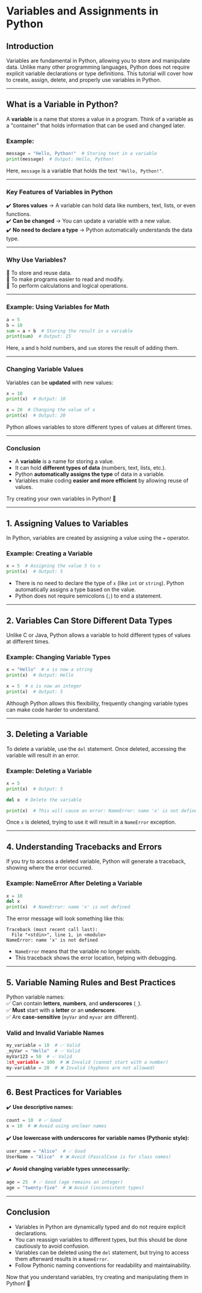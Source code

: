 # **Variables and Assignments in Python**

## **Introduction**

Variables are fundamental in Python, allowing you to store and manipulate data. Unlike many other programming languages, Python does not require explicit variable declarations or type definitions. This tutorial will cover how to create, assign, delete, and properly use variables in Python.

---

## **What is a Variable in Python?**

A **variable** is a name that stores a value in a program. Think of a variable as a "container" that holds information that can be used and changed later.

### **Example:**

```python
message = "Hello, Python!"  # Storing text in a variable
print(message)  # Output: Hello, Python!
```

Here, `message` is a variable that holds the text `"Hello, Python!"`.

---

### **Key Features of Variables in Python**

✔️ **Stores values** → A variable can hold data like numbers, text, lists, or even functions.  
✔️ **Can be changed** → You can update a variable with a new value.  
✔️ **No need to declare a type** → Python automatically understands the data type.

---

### **Why Use Variables?**

🔹 To store and reuse data.  
🔹 To make programs easier to read and modify.  
🔹 To perform calculations and logical operations.

---

### **Example: Using Variables for Math**

```python
a = 5
b = 10
sum = a + b  # Storing the result in a variable
print(sum)  # Output: 15
```

Here, `a` and `b` hold numbers, and `sum` stores the result of adding them.

---

### **Changing Variable Values**

Variables can be **updated** with new values:

```python
x = 10
print(x)  # Output: 10

x = 20  # Changing the value of x
print(x)  # Output: 20
```

Python allows variables to store different types of values at different times.

---

### **Conclusion**

- A **variable** is a name for storing a value.
- It can hold **different types of data** (numbers, text, lists, etc.).
- Python **automatically assigns the type** of data in a variable.
- Variables make coding **easier and more efficient** by allowing reuse of values.

Try creating your own variables in Python! 🚀

---

## **1. Assigning Values to Variables**

In Python, variables are created by assigning a value using the `=` operator.

### **Example: Creating a Variable**

```python
x = 5  # Assigning the value 5 to x
print(x)  # Output: 5
```

- There is no need to declare the type of `x` (like `int` or `string`). Python automatically assigns a type based on the value.
- Python does not require semicolons (`;`) to end a statement.

---

## **2. Variables Can Store Different Data Types**

Unlike C or Java, Python allows a variable to hold different types of values at different times.

### **Example: Changing Variable Types**

```python
x = "Hello"  # x is now a string
print(x)  # Output: Hello

x = 5  # x is now an integer
print(x)  # Output: 5
```

Although Python allows this flexibility, frequently changing variable types can make code harder to understand.

---

## **3. Deleting a Variable**

To delete a variable, use the `del` statement. Once deleted, accessing the variable will result in an error.

### **Example: Deleting a Variable**

```python
x = 5
print(x)  # Output: 5

del x  # Delete the variable

print(x)  # This will cause an error: NameError: name 'x' is not defined
```

Once `x` is deleted, trying to use it will result in a `NameError` exception.

---

## **4. Understanding Tracebacks and Errors**

If you try to access a deleted variable, Python will generate a traceback, showing where the error occurred.

### **Example: NameError After Deleting a Variable**

```python
x = 10
del x
print(x)  # NameError: name 'x' is not defined
```

The error message will look something like this:

```
Traceback (most recent call last):
  File "<stdin>", line 1, in <module>
NameError: name 'x' is not defined
```

- `NameError` means that the variable no longer exists.
- This traceback shows the error location, helping with debugging.

---

## **5. Variable Naming Rules and Best Practices**

Python variable names:  
✅ Can contain **letters**, **numbers**, and **underscores** (`_`).  
✅ **Must** start with a **letter** or an **underscore**.  
✅ Are **case-sensitive** (`myVar` and `myvar` are different).

### **Valid and Invalid Variable Names**

```python
my_variable = 10  # ✅ Valid
_myVar = "Hello"  # ✅ Valid
myVar123 = 50  # ✅ Valid
1st_variable = 100  # ❌ Invalid (cannot start with a number)
my-variable = 20  # ❌ Invalid (hyphens are not allowed)
```

---

## **6. Best Practices for Variables**

✔️ **Use descriptive names:**

```python
count = 10  # ✅ Good
x = 10  # ❌ Avoid using unclear names
```

✔️ **Use lowercase with underscores for variable names (Pythonic style):**

```python
user_name = "Alice"  # ✅ Good
UserName = "Alice"  # ❌ Avoid (PascalCase is for class names)
```

✔️ **Avoid changing variable types unnecessarily:**

```python
age = 25  # ✅ Good (age remains an integer)
age = "twenty-five"  # ❌ Avoid (inconsistent types)
```

---

## **Conclusion**

- Variables in Python are dynamically typed and do not require explicit declarations.
- You can reassign variables to different types, but this should be done cautiously to avoid confusion.
- Variables can be deleted using the `del` statement, but trying to access them afterward results in a `NameError`.
- Follow Pythonic naming conventions for readability and maintainability.

Now that you understand variables, try creating and manipulating them in Python! 🚀
